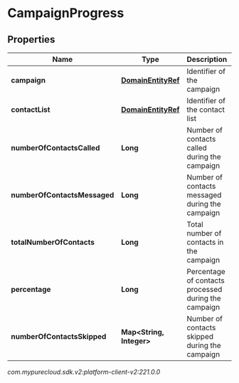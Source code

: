 # CampaignProgress


## Properties

| Name | Type | Description | Notes |
| ------------ | ------------- | ------------- | ------------- |
| **campaign** | [**DomainEntityRef**](DomainEntityRef) | Identifier of the campaign |  |
| **contactList** | [**DomainEntityRef**](DomainEntityRef) | Identifier of the contact list |  |
| **numberOfContactsCalled** | **Long** | Number of contacts called during the campaign |  [optional] |
| **numberOfContactsMessaged** | **Long** | Number of contacts messaged during the campaign |  [optional] |
| **totalNumberOfContacts** | **Long** | Total number of contacts in the campaign |  [optional] |
| **percentage** | **Long** | Percentage of contacts processed during the campaign |  [optional] |
| **numberOfContactsSkipped** | **Map&lt;String, Integer&gt;** | Number of contacts skipped during the campaign |  [optional] |




_com.mypurecloud.sdk.v2:platform-client-v2:221.0.0_
